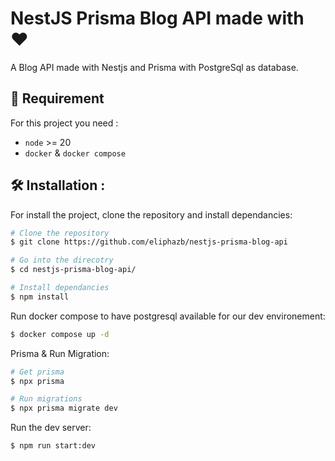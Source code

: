 # NestJS Prisma Blog API made with ❤️
A Blog API made with Nestjs and Prisma with PostgreSql as database.

## 🔭 Requirement
For this project you need :
* `node` >= 20
* `docker` & `docker compose`

## 🛠️ Installation :
For install the project, clone the repository and install dependancies:

```bash
# Clone the repository
$ git clone https://github.com/eliphazb/nestjs-prisma-blog-api

# Go into the direcotry
$ cd nestjs-prisma-blog-api/

# Install dependancies
$ npm install
```

Run docker compose to have postgresql available for our dev environement:
```bash
$ docker compose up -d
```

Prisma & Run Migration:

```bash
# Get prisma
$ npx prisma

# Run migrations
$ npx prisma migrate dev
```

Run the dev server:
```bash
$ npm run start:dev
```

